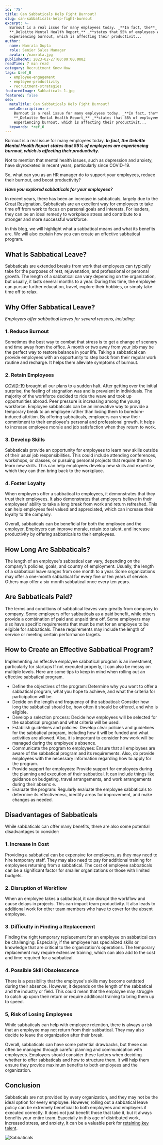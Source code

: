 ```yaml
---
id: '75'
title: Can Sabbaticals Help Fight Burnout?
slug: can-sabbaticals-help-fight-burnout
excerpt: >-
  Burnout is a real issue for many employees today. _**In fact, the**_
  **_Deloitte Mental Health Report_** _**states that 55% of employees are
  experiencing burnout, which is affecting their productivit...
author:
  name: Namrata Gupta
  role: Senior Sales Manager
  avatar: /namrata.jpg
publishedAt: 2023-02-27T00:00:00.000Z
readTime: 7 min read
category: Recruitment Know How
tags: &ref_0
  - employee-engagement
  - employee-productivity
  - recruitment-strategies
featuredImage: Sabbaticals-1.jpg
featured: false
seo:
  metaTitle: Can Sabbaticals Help Fight Burnout?
  metaDescription: >-
    Burnout is a real issue for many employees today. _**In fact, the**_
    **_Deloitte Mental Health Report_** _**states that 55% of employees are
    experiencing burnout, which is affecting their productivit...
  keywords: *ref_0
---
```


Burnout is a real issue for many employees today. _**In fact, the**_ **_Deloitte Mental Health Report_** _**states that 55% of employees are experiencing burnout, which is affecting their productivity.**_

Not to mention that mental health issues, such as depression and anxiety, have skyrocketed in recent years, particularly since COVID-19.

<!--more-->

So, what can you as an HR manager do to support your employees, reduce their burnout, and boost productivity?

_**Have you explored sabbaticals for your employees?**_

In recent years, there has been an increase in sabbaticals, largely due to the [Great Resignation](https://www.thetalentpool.ai/blogs/retaining-talent-amid-great-resignation). Sabbaticals are an excellent way for employees to take time off from work to focus on personal goals and interests. For leaders, they can be an ideal remedy to workplace stress and contribute to a stronger and more successful workforce.

In this blog, we will highlight what a sabbatical means and what its benefits are. We will also explain how you can create an effective sabbatical program.

## **What Is Sabbatical Leave?**

Sabbaticals are extended breaks from work that employees can typically take for the purposes of rest, rejuvenation, and professional or personal growth. The length of a sabbatical can vary depending on the organization, but usually, it lasts several months to a year. During this time, the employee can pursue further education, travel, explore their hobbies, or simply take time off to relax.

## **Why Offer Sabbatical Leave?**

_Employers offer sabbatical leaves for several reasons, including:_

### 1\. **Reduce Burnout**

Sometimes the best way to combat that stress is to get a change of scenery and time away from the office. A month or two away from your job may be the perfect way to restore balance in your life. Taking a sabbatical can provide employees with an opportunity to step back from their regular work routine and recharge. It helps them alleviate symptoms of burnout.

### 2\. **Retain Employees**

[COVID-19](https://www.thetalentpool.ai/blogs/covid-19-reset-and-revamp-the-recruitment-process) brought all our plans to a sudden halt. After getting over the initial surprise, the feeling of stagnation was and is prevalent in individuals. The majority of the workforce decided to ride the wave and took up opportunities abroad. Peer pressure is increasing among the young workforce. Employee sabbaticals can be an innovative way to provide a temporary break to an employee rather than losing them to boredom-induced attrition. By offering sabbaticals, employers can show their commitment to their employee's personal and professional growth. It helps to increase employee morale and job satisfaction when they return to work.

### 3\. **Develop Skills**

Sabbaticals provide an opportunity for employees to learn new skills outside of their usual job responsibilities. This could include attending conferences, workshops, or classes, or pursuing personal projects that require them to learn new skills. This can help employees develop new skills and expertise, which they can then bring back to the workplace.

### 4\. **Foster Loyalty**

When employers offer a sabbatical to employees, it demonstrates that they trust their employees. It also demonstrates that employers believe in their employees' ability to take a long break from work and return refreshed. This can help employees feel valued and appreciated, which can increase their loyalty to the company.

Overall, sabbaticals can be beneficial for both the employee and the employer. Employers can improve morale, [retain top talent](https://www.thetalentpool.ai/blogs/retaining-talent-amid-great-resignation), and increase productivity by offering sabbaticals to their employees.

## **How Long Are Sabbaticals?**

The length of an employee's sabbatical can vary, depending on the company’s policies, goals, and country of employment. Usually, the length of a sabbatical leave ranges from one month to a year. Some organizations may offer a one-month sabbatical for every five or ten years of service. Others may offer a six-month sabbatical once every ten years.

## **Are Sabbaticals Paid?**

The terms and conditions of sabbatical leaves vary greatly from company to company. Some employers offer sabbaticals as a paid benefit, while others provide a combination of paid and unpaid time off. Some employers may also have specific requirements that must be met for an employee to be eligible for sabbaticals. These requirements may include the length of service or meeting certain performance targets.

## **How to Create an Effective Sabbatical Program?**

Implementing an effective employee sabbatical program is an investment, particularly for startups If not executed properly, it can also be messy on multiple levels. Here are some tips to keep in mind when rolling out an effective sabbatical program.

- Define the objectives of the program: Determine why you want to offer a sabbatical program, what you hope to achieve, and what the criteria for participation will be.
- Decide on the length and frequency of the sabbatical: Consider how long the sabbatical should be, how often it should be offered, and who is eligible.
- Develop a selection process: Decide how employees will be selected for the sabbatical program and what criteria will be used.
- Establish guidelines and policies: Develop clear policies and guidelines for the sabbatical program, including how it will be funded and what activities are allowed. Also, it is important to consider how work will be managed during the employee's absence.
- Communicate the program to employees: Ensure that all employees are aware of the sabbatical program and its requirements. Also, do provide employees with the necessary information regarding how to apply for the program.
- Provide support for employees: Provide support for employees during the planning and execution of their sabbatical. It can include things like guidance on budgeting, travel arrangements, and work arrangements during their absenc e.
- Evaluate the program: Regularly evaluate the employee sabbaticals to determine its effectiveness, identify areas for improvement, and make changes as needed.

## **Disadvantages of Sabbaticals**

While sabbaticals can offer many benefits, there are also some potential disadvantages to consider:

### 1\. **Increase in Cost**

Providing a sabbatical can be expensive for employers, as they may need to hire temporary staff. They may also need to pay for additional training for employees returning from a sabbatical. The cost of employee sabbaticals can be a significant factor for smaller organizations or those with limited budgets.

### 2\. **Disruption of Workflow**

When an employee takes a sabbatical, it can disrupt the workflow and cause delays in projects. This can impact team productivity. It also leads to additional work for other team members who have to cover for the absent employee.

### 3\. **Difficulty in Finding a Replacement**

Finding the right temporary replacement for an employee on sabbatical can be challenging. Especially, if the employee has specialized skills or knowledge that are critical to the organization's operations. The temporary replacement may require extensive training, which can also add to the cost and time required for a sabbatical.

### 4\. **Possible Skill Obsolescence**

There is a possibility that the employee's skills may become outdated during their absence. However, it depends on the length of the sabbatical and the industry or field. This could mean that the employee may struggle to catch up upon their return or require additional training to bring them up to speed.

### 5, **Risk of Losing Employees**

While sabbaticals can help with employee retention, there is always a risk that an employee may not return from their sabbatical. They may also decide to leave the organization after their break.

Overall, sabbaticals can have some potential drawbacks, but these can often be managed through careful planning and communication with employees. Employers should consider these factors when deciding whether to offer sabbaticals and how to structure them. It will help them ensure they provide maximum benefits to both employees and the organization.

## **Conclusion**

Sabbaticals are not provided by every organization, and they may not be the ideal option for every employee. However, rolling out a sabbatical leave policy can be extremely beneficial to both employees and employers if executed correctly. It does not just benefit those that take it, but it always benefits your entire team. Especially in this age of distributed work, increased stress, and anxiety, it can be a valuable perk for [retaining key talent](https://www.thetalentpool.ai/blogs/5-tips-attract-retain-gen-z-talent).

![Sabbaticals](images/Sabbaticals-1-1024x535.jpg)

